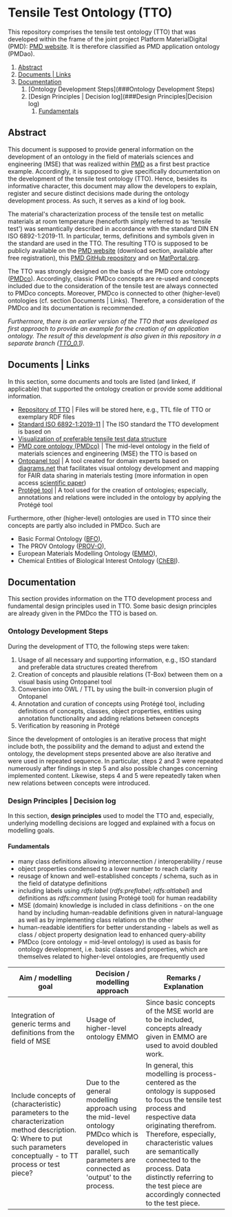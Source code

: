 # Tensile Test Ontology (TTO)

This repository comprises the tensile test ontology (TTO) that was developed within the frame of the joint project 
Platform MaterialDigital (PMD): [PMD website](https://materialdigital.de/). 
It is therefore classified as PMD application ontology (PMDao).

1. [Abstract](#Abstract)
2. [Documents | Links](##Documents|Links)
3. [Documentation](##Documentation)
   1. [Ontology Development Steps](###Ontology Development Steps)
   2. [Design Principles | Decision log](###Design Principles|Decision log)
      1. [Fundamentals](####Fundamentals)
      

## Abstract
This document is supposed to provide general information on the development of an 
ontology in the field of materials sciences and engineering (MSE) that was 
realized within [PMD](https://materialdigital.de) as a first best practice example. 
Accordingly, it is supposed to give specifically documentation on the development of the tensile test ontology (TTO). 
Hence, besides its informative character, this document may allow the 
developers to explain, register and secure distinct decisions made during 
the ontology development process. As such, it serves as a kind of log book.

The material's characterization process of the tensile test on 
metallic materials at room temperature (henceforth simply referred 
to as 'tensile test') was semantically described in accordance with the 
standard DIN EN ISO 6892-1:2019-11. In particular, terms, definitions and 
symbols given in the standard are used in the TTO. 
The resulting TTO is supposed to be publicly available on the 
[PMD website](https://materialdigital.de/download/) (download section, available after free registration), this [PMD GitHub repository](https://github.com/materialdigital/application-ontologies/tree/main/tensile_test_ontology_TTO) 
and on [MatPortal.org](https://matportal.org/ontologies). 

The TTO was strongly designed on the basis of the PMD core ontology ([PMDco](https://github.com/materialdigital/core-ontology)). 
Accordingly, classic PMDco concepts are re-used and concepts included due to
the consideration of the tensile test are always connected to PMDco concepts.
Moreover, PMDco is connected to other (higher-level) ontologies (cf. section Documents | Links).
Therefore, a consideration of the PMDco and its documentation is recommended.

*Furthermore, there is an earlier version of the TTO that was developed as first
approach to provide an example for the creation of an application ontology.
The result of this development is also given in this repository in a separate
branch ([TTO_0.1](https://github.com/materialdigital/application-ontologies/tree/main/tensile_test_ontology_TTO)).* 

## Documents | Links
In this section, some documents and tools are listed (and linked, if applicable) that 
supported the ontology creation or provide some additional information.

+ [Repository of TTO](https://github.com/materialdigital/application-ontologies/tree/main/tensile_test_ontology_TTO) | Files will be stored here, e.g., TTL file of TTO or exemplary RDF files
+ [Standard ISO 6892-1:2019-11](https://www.beuth.de/de/norm/iso-6892-1/316885984) | The ISO standard the TTO development is based on
+ [Visualization of preferable tensile test data structure]() 
+ [PMD core ontology (PMDco)](https://github.com/materialdigital/core-ontology) | The mid-level ontology in the field of materials sciences and engineering (MSE) the TTO is based on
+ [Ontopanel tool](https://yuechenbam.github.io/src/main/webapp/index.html) | A tool created for domain experts based on [diagrams.net](https://www.diagrams.net/) that facilitates visual ontology development and mapping for FAIR data sharing in materials testing (more information in open access [scientific paper](https://link.springer.com/article/10.1007/s40192-022-00279-y))
+ [Protégé tool](https://protege.stanford.edu/) | A tool used for the creation of ontologies; especially, annotations and relations were included in the ontology by applying the Protégé tool

Furthermore, other (higher-level) ontologies are used in TTO since their 
concepts are partly also included in PMDco. Such are
+ Basic Formal Ontology ([BFO](https://basic-formal-ontology.org/)),
+ The PROV Ontology ([PROV-O](https://www.w3.org/TR/prov-o/)),
+ European Materials Modelling Ontology ([EMMO](https://github.com/emmo-repo/EMMO)),
+ Chemical Entities of Biological Interest Ontology ([ChEBI](https://www.ebi.ac.uk/chebi/)). 



## Documentation
This section provides information on the TTO development process and fundamental
design principles used in TTO. Some basic design principles are already given
in the PMDco the TTO is based on.

### Ontology Development Steps
During the development of TTO, the following steps were taken:
1. Usage of all necessary and supporting information, e.g., ISO standard and preferable data structures created therefrom
2. Creation of concepts and plausible relations (T-Box) between them on a visual basis using Ontopanel tool
3. Conversion into OWL / TTL by using the built-in conversion plugin of Ontopanel
4. Annotation and curation of concepts using Protégé tool, including definitions of concepts, classes, object properties, entities using annotation functionality and adding relations between concepts
5. Verification by reasoning in Protégé

Since the development of ontologies is an iterative process that might 
include both, the possibility and the demand to adjust and extend the 
ontology, the development steps presented above are also iterative and were 
used in repeated sequence. In particular, steps 2 and 3 were repeated 
numerously after findings in step 5 and also possible changes concerning 
implemented content. Likewise, steps 4 and 5 were repeatedly taken when new 
relations between concepts were introduced.

### Design Principles | Decision log
In this section, **design principles** used to model the TTO and, 
especially, underlying modelling decisions are logged and explained with 
a focus on modelling goals.

#### Fundamentals
+ many class definitions allowing interconnection / interoperability / reuse
+ object properties condensed to a lower number to reach clarity
+ reusage of known and well-established concepts / schema, such as in the field of datatype definitions
+ including labels using *rdfs:label* (*rdfs:preflabel*; *rdfs:altlabel*) and definitions as *rdfs:comment* (using Protégé tool) for human readability
+ MSE (domain) knowledge is included in class definitions - on the one hand by including human-readable definitions given in natural-language as well as by implementing class relations on the other
+ human-readable identifiers for better understanding - labels as well as class / object property designation lead to enhanced query-ability 
+ PMDco (core ontology = mid-level ontology) is used as basis for ontology development, i.e. basic classes and properties, which are themselves related to higher-level ontologies, are frequently used


| Aim / modelling goal| Decision / modelling approach | Remarks / Explanation |
| -------- | -------- | -------- |
| Integration of generic terms and definitions from the field of MSE     | Usage of higher-level ontology EMMO     | Since basic concepts of the MSE world are to be included, concepts already given in EMMO are used to avoid doubled work.|
Include concepts of (characteristic) parameters to the characterization method description. Q: Where to put such parameters conceptually - to TT process or test piece? | Due to the general modelling approach using the mid-level ontology PMDco which is developed in parallel, such parameters are connected as 'output' to the process. | In general, this modelling is process-centered as the ontology is supposed to focus the tensile test process and respective data originating therefrom. Therefore, especially, characteristic values are semantically connected to the process. Data distinctly referring to the test piece are accordingly connected to the test piece. | 
